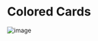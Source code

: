 # Colored Cards

![image](https://github.com/Neodevils/iCodeThis-Challenges/assets/71941576/47458731-e616-49c7-ba6e-a373e0ce47d5)
